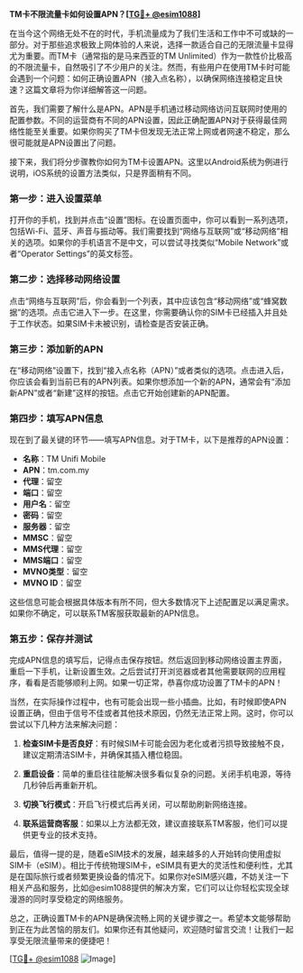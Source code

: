**TM卡不限流量卡如何设置APN？[[TG💪+ @esim1088](https://t.me/s/esim1088)]**

在当今这个网络无处不在的时代，手机流量成为了我们生活和工作中不可或缺的一部分。对于那些追求极致上网体验的人来说，选择一款适合自己的无限流量卡显得尤为重要。而TM卡（通常指的是马来西亚的TM Unlimited）作为一款性价比极高的不限流量卡，自然吸引了不少用户的关注。然而，有些用户在使用TM卡时可能会遇到一个问题：如何正确设置APN（接入点名称），以确保网络连接稳定且快速？这篇文章将为你详细解答这一问题。

首先，我们需要了解什么是APN。APN是手机通过移动网络访问互联网时使用的配置参数。不同的运营商有不同的APN设置，因此正确配置APN对于获得最佳网络性能至关重要。如果你购买了TM卡但发现无法正常上网或者网速不稳定，那么很可能就是APN设置出了问题。

接下来，我们将分步骤教你如何为TM卡设置APN。这里以Android系统为例进行说明，iOS系统的设置方法类似，只是界面稍有不同。

### 第一步：进入设置菜单

打开你的手机，找到并点击“设置”图标。在设置页面中，你可以看到一系列选项，包括Wi-Fi、蓝牙、声音与振动等。我们需要找到“网络与互联网”或“移动网络”相关的选项。如果你的手机语言不是中文，可以尝试寻找类似“Mobile Network”或者“Operator Settings”的英文标签。

### 第二步：选择移动网络设置

点击“网络与互联网”后，你会看到一个列表，其中应该包含“移动网络”或“蜂窝数据”的选项。点击它进入下一步。在这里，你需要确认你的SIM卡已经插入并且处于工作状态。如果SIM卡未被识别，请检查是否安装正确。

### 第三步：添加新的APN

在“移动网络”设置下，找到“接入点名称（APN）”或者类似的选项。点击进入后，你应该会看到当前已有的APN列表。如果你想添加一个新的APN，通常会有“添加新APN”或者“新建”这样的按钮。点击它开始创建新的APN配置。

### 第四步：填写APN信息

现在到了最关键的环节——填写APN信息。对于TM卡，以下是推荐的APN设置：

- **名称**：TM Unifi Mobile
- **APN**：tm.com.my
- **代理**：留空
- **端口**：留空
- **用户名**：留空
- **密码**：留空
- **服务器**：留空
- **MMSC**：留空
- **MMS代理**：留空
- **MMS端口**：留空
- **MVNO类型**：留空
- **MVNO ID**：留空

这些信息可能会根据具体版本有所不同，但大多数情况下上述配置足以满足需求。如果你不确定，可以联系TM客服获取最新的APN信息。

### 第五步：保存并测试

完成APN信息的填写后，记得点击保存按钮。然后返回到移动网络设置主界面，重启一下手机，让新设置生效。之后尝试打开浏览器或者其他需要联网的应用程序，看看是否能够顺利上网。如果一切正常，恭喜你成功设置了TM卡的APN！

当然，在实际操作过程中，也有可能会出现一些小插曲。比如，有时候即使APN设置正确，但由于信号不佳或者其他技术原因，仍然无法正常上网。这时，你可以尝试以下几种方法来解决问题：

1. **检查SIM卡是否良好**：有时候SIM卡可能会因为老化或者污损导致接触不良，建议定期清洁SIM卡，并确保其插入槽位稳固。
   
2. **重启设备**：简单的重启往往能解决很多看似复杂的问题。关闭手机电源，等待几秒钟后再重新开机。

3. **切换飞行模式**：开启飞行模式后再关闭，可以帮助刷新网络连接。

4. **联系运营商客服**：如果以上方法都无效，建议直接联系TM客服，他们可以提供更专业的技术支持。

最后，值得一提的是，随着eSIM技术的发展，越来越多的人开始转向使用虚拟SIM卡（eSIM）。相比于传统物理SIM卡，eSIM具有更大的灵活性和便利性，尤其是在国际旅行或者频繁更换设备的情况下。如果你对eSIM感兴趣，不妨关注一下相关产品和服务，比如@esim1088提供的解决方案，它们可以让你轻松实现全球漫游的同时享受稳定的网络服务。

总之，正确设置TM卡的APN是确保流畅上网的关键步骤之一。希望本文能够帮助到正在为此苦恼的朋友们。如果你还有其他疑问，欢迎随时留言交流！让我们一起享受无限流量带来的便捷吧！

[[TG💪+ @esim1088](https://t.me/s/esim1088) ![Image](https://i.postimg.cc/4NQfJmqS/Snipaste-2025-05-13-00-14-12.png)]